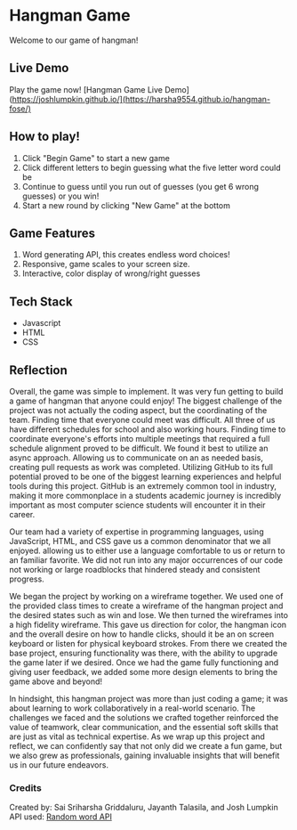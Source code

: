 # Hangman Game
Welcome to our game of hangman!

## Live Demo
Play the game now! [Hangman Game Live Demo](https://joshlumpkin.github.io/](https://harsha9554.github.io/hangman-fose/)

## How to play!
1. Click "Begin Game" to start a new game
2. Click different letters to begin guessing what the five letter word could be
3. Continue to guess until you run out of guesses (you get 6 wrong guesses) or you win!
4. Start a new round by clicking "New Game" at the bottom

## Game Features
1. Word generating API, this creates endless word choices!
2. Responsive, game scales to your screen size.
3. Interactive, color display of wrong/right guesses

## Tech Stack
* Javascript
* HTML
* CSS

## Reflection
Overall, the game was simple to implement. It was very fun getting to build a game of hangman that anyone could enjoy! The biggest challenge of the project was not actually the coding aspect, but the coordinating of the team. Finding time that everyone could meet was difficult. All three of us have different schedules for school and also working hours. Finding time to coordinate everyone's efforts into multiple meetings that required a full schedule alignment proved to be difficult. We found it best to utilize an async approach. Allowing us to communicate on an as needed basis, creating pull requests as work was completed. Utilizing GitHub to its full potential proved to be one of the biggest learning experiences and helpful tools during this project. GitHub is an extremely common tool in industry, making it more commonplace in a students academic journey is incredibly important as most computer science students will encounter it in their career. 

Our team had a variety of expertise in programming languages, using JavaScript, HTML, and CSS gave us a common denominator that we all enjoyed. allowing us to either use a language comfortable to us or return to an familiar favorite. We did not run into any major occurrences of our code not working or large roadblocks that hindered steady and consistent progress.

We began the project by working on a wireframe together. We used one of the provided class times to create a wireframe of the hangman project and the desired states such as win and lose. We then turned the wireframes into a high fidelity wireframe. This gave us direction for color, the hangman icon and the overall desire on how to handle clicks, should it be an on screen keyboard or listen for physical keyboard strokes. From there we created the base project, ensuring functionality was there, with the ability to upgrade the game later if we desired. Once we had the game fully functioning and giving user feedback, we added some more design elements to bring the game above and beyond! 

In hindsight, this hangman project was more than just coding a game; it was about learning to work collaboratively in a real-world scenario. The challenges we faced and the solutions we crafted together reinforced the value of teamwork, clear communication, and the essential soft skills that are just as vital as technical expertise. As we wrap up this project and reflect, we can confidently say that not only did we create a fun game, but we also grew as professionals, gaining invaluable insights that will benefit us in our future endeavors.

### Credits
Created by: Sai Sriharsha Griddaluru, Jayanth Talasila, and Josh Lumpkin
API used: [Random word API](https://random-word-api.herokuapp.com/home)
